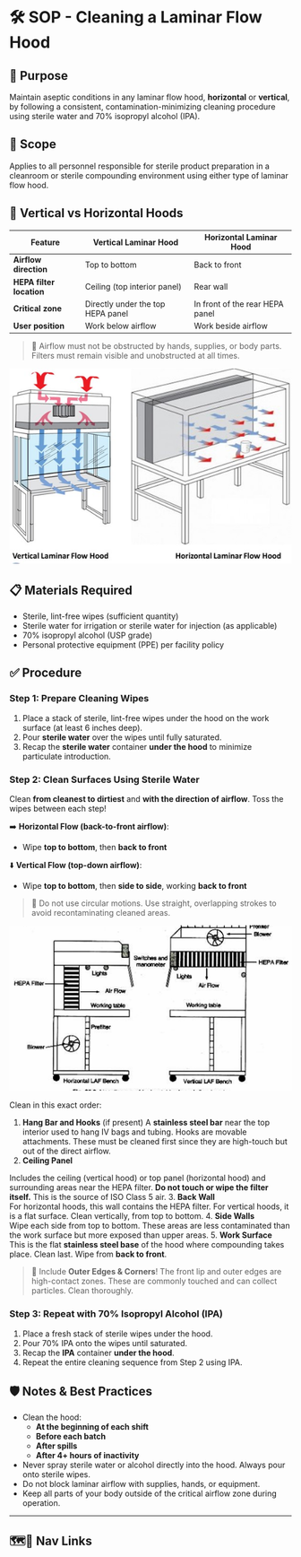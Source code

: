 # 🛠️ SOP - Cleaning a Laminar Flow Hood

## 🔑 Purpose

Maintain aseptic conditions in any laminar flow hood, **horizontal** or **vertical**, by following a consistent, contamination-minimizing cleaning procedure using sterile water and 70% isopropyl alcohol (IPA).

## 🔗 Scope

Applies to all personnel responsible for sterile product preparation in a cleanroom or sterile compounding environment using either type of laminar flow hood.

## 🧾 Vertical vs Horizontal Hoods

| Feature | Vertical Laminar Hood | Horizontal Laminar Hood |
|---------|-----------------------|-------------------------|
| **Airflow direction** | Top to bottom | Back to front |
| **HEPA filter location** | Ceiling (top interior panel) | Rear wall |
| **Critical zone** | Directly under the top HEPA panel | In front of the rear HEPA panel |
| **User position** | Work below airflow | Work beside airflow |

> 📌 Airflow must not be obstructed by hands, supplies, or body parts. Filters must remain visible and unobstructed at all times.

![vertical vs horizontal hoods](./vertical_horizontal.jpg)

## 📋 Materials Required

- Sterile, lint-free wipes (sufficient quantity)
- Sterile water for irrigation or sterile water for injection (as applicable)
- 70% isopropyl alcohol (USP grade)
- Personal protective equipment (PPE) per facility policy

## ✅ Procedure

### Step 1: Prepare Cleaning Wipes

1. Place a stack of sterile, lint-free wipes under the hood on the work surface (at least 6 inches deep).
2. Pour **sterile water** over the wipes until fully saturated.
3. Recap the **sterile water** container **under the hood** to minimize particulate introduction.

### Step 2: Clean Surfaces Using Sterile Water

Clean **from cleanest to dirtiest** and **with the direction of airflow**. Toss the wipes between each step!

➡️ **Horizontal Flow (back-to-front airflow)**:

- Wipe **top to bottom**, then **back to front**

⬇️ **Vertical Flow (top-down airflow)**:

- Wipe **top to bottom**, then **side to side**, working **back to front**

> 🚨 Do not use circular motions. Use straight, overlapping strokes to avoid recontaminating cleaned areas.

![expanded diagram](./flow_hoods.jpg)

Clean in this exact order:

1. **Hang Bar and Hooks** (if present)
  A **stainless steel bar** near the top interior used to hang IV bags and tubing. Hooks are movable attachments. These must be cleaned first since they are high-touch but out of the direct airflow.
2. **Ceiling Panel**  
  <!-- **Ceiling Panel / HEPA Prefilter Area** -->
  Includes the ceiling (vertical hood) or top panel (horizontal hood) and surrounding areas near the HEPA filter. **Do not touch or wipe the filter itself.** This is the source of ISO Class 5 air.
3. **Back Wall**  
  For horizontal hoods, this wall contains the HEPA filter. For vertical hoods, it is a flat surface. Clean vertically, from top to bottom.
4. **Side Walls**  
  Wipe each side from top to bottom. These areas are less contaminated than the work surface but more exposed than upper areas.
5. **Work Surface**  
  This is the flat **stainless steel base** of the hood where compounding takes place. Clean last. Wipe from **back to front**.
  
> 🚨 Include **Outer Edges & Corners**! The front lip and outer edges are high-contact zones. These are commonly touched and can collect particles. Clean thoroughly.

### Step 3: Repeat with 70% Isopropyl Alcohol (IPA)

1. Place a fresh stack of sterile wipes under the hood.
2. Pour 70% IPA onto the wipes until saturated.
3. Recap the **IPA** container **under the hood**.
4. Repeat the entire cleaning sequence from Step 2 using IPA.

## 🛡️ Notes & Best Practices

- Clean the hood:
  - **At the beginning of each shift**
  - **Before each batch**
  - **After spills**
  - **After 4+ hours of inactivity**
- Never spray sterile water or alcohol directly into the hood. Always pour onto sterile wipes.
- Do not block laminar airflow with supplies, hands, or equipment.
- Keep all parts of your body outside of the critical airflow zone during operation.

---

## 🗺️🔗 Nav Links

<!-- - 🥚 [Original SOP](./hood_cleaning.jpg) -->
